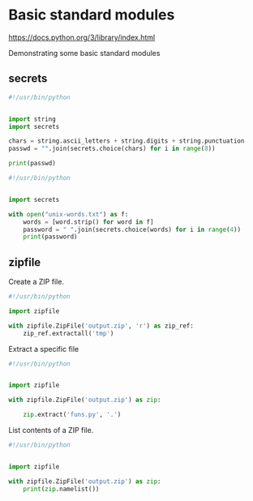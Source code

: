 # Basic standard modules 

https://docs.python.org/3/library/index.html

Demonstrating some basic standard modules

## secrets 

```python
#!/usr/bin/python


import string
import secrets

chars = string.ascii_letters + string.digits + string.punctuation
passwd = "".join(secrets.choice(chars) for i in range(8))

print(passwd)
```

```python
#!/usr/bin/python


import secrets

with open("unix-words.txt") as f:
    words = [word.strip() for word in f]
    password = " ".join(secrets.choice(words) for i in range(4))
    print(password)
```

## zipfile 

Create a ZIP file.  

```python
#!/usr/bin/python

import zipfile

with zipfile.ZipFile('output.zip', 'r') as zip_ref:
    zip_ref.extractall('tmp')
```

Extract a specific file 

```python
#!/usr/bin/python


import zipfile

with zipfile.ZipFile('output.zip') as zip:

    zip.extract('funs.py', '.')
```


List contents of a ZIP file.  

```python
#!/usr/bin/python


import zipfile

with zipfile.ZipFile('output.zip') as zip:
    print(zip.namelist())
```



